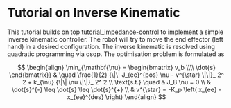 Tutorial on Inverse Kinematic
=============================

This tutorial builds on top [tutorial_impedance-control](https://github.com/vvv-school/tutorial_impedance-control) to implement a simple inverse kinematic controller.
The robot will try to move the end effector (left hand) in a desired configuration.
The inverse kinematic is resolved using quadratic programming via osqp.
The optimisation problem is formulated as
    
$$
\begin{align}
\min_{\mathbf{\nu} = \begin{bmatrix} v_b \\\\ \dot{s} \end{bmatrix}} & \quad \frac{1}{2} {\|\| J_{ee}^{pos} \nu - v^{\star} \|\|}_ 2^ 2 + k_{\nu} {\|\| \nu \|\|}_ 2^ 2 \\
\text{s.t.} \quad & J_B \nu = 0 \\
& \dot{s}^{-} \leq \dot{s} \leq \dot{s}^{+} \\
& v^{\star} = -K_p \left( x_{ee} - x_{ee}^{des} \right)
\end{align}
$$

